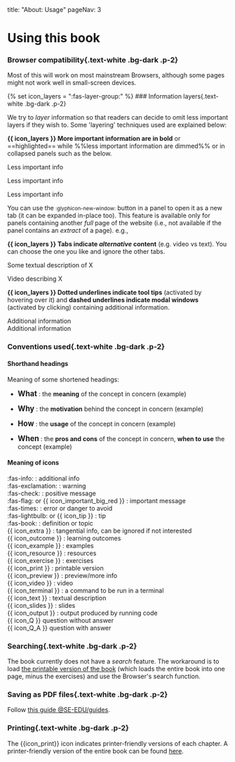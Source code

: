 <frontmatter>
title: "About: Usage"
pageNav: 3
</frontmatter>
<link rel="stylesheet" href="{{baseUrl}}/css/textbook.css">

<div class="website-content">

# Using this book

<div id="browsers">

### Browser compatibility{.text-white .bg-dark .p-2}

Most of this will work on most mainstream Browsers, although some pages might not work well in small-screen devices.

</div>
<div id="layers">
{% set icon_layers = ":fas-layer-group:" %}
### Information layers{.text-white .bg-dark .p-2}

We try to _layer_ information so that readers can decide to omit less important layers if they wish to. Some 'layering' techniques used are explained below:

**{{ icon_layers }} More important information are in bold** or ==highlighted== while %%less important information are dimmed%% or in collapsed panels such as the below.

<div class="indented-level2">
<box>

<panel header="Some less important info in a minimized panel" minimized>

Less important info

</panel><p/>

<panel header="%%Some less important info in a boarder-less panel%%" type="seamless">

Less important info

</panel><p/>

<panel header="%%Some less important info in a panel%%">

Less important info

</panel><p/>

</box>

<span id="tip-about-popup-url">You can use the <span class="btn btn-light ps-1 pe-1 pb-0 pt-0 border"><small>:glyphicon-new-window:</small></span> button in a panel to open it as a new tab (it can be expanded in-place too). This feature is available only for panels containing another _full_ page of the website (i.e., not available if the panel contains an _extract_ of a page).</span> e.g.,

<panel header="A panel that can be opened as another tab" popup-url="acknowledgements.html">
<include src="acknowledgements.md" />
</panel>
<p/>
</div>

**{{ icon_layers }} Tabs indicate _alternative_ content** (e.g. video vs text). You can choose the one you like and ignore the other tabs.

<div class="indented-level2">
<box>

<tabs>
  <tab header="{{ icon_text }}">

Some textual description of X

  </tab>
  <tab header="{{ icon_video }}">

Video describing X

  </tab>
</tabs>

</box>
</div>

**{{ icon_layers }} Dotted underlines indicate <popover content="some additional info">tool tips</popover>** (activated by hovering over it) and **dashed underlines indicate <trigger for="modal:modal-example" trigger="click">modal windows</trigger>** (activated by clicking) containing additional information.

<popover id="pop:tooltip-example" header="Tooltip Example" placement="top">
  <div slot="content">
    Additional information
  </div>
</popover>

<modal header="Modal Example" id="modal:modal-example">
  Additional information
</modal>

</div>
<div id="conventions">

### Conventions used{.text-white .bg-dark .p-2}

#### Shorthand headings

Meaning of some shortened headings:

* <big>**What**</big> : the **meaning** of the concept in concern (<trigger trigger="click" for="modal:conventions-what">example</trigger>)

<modal large header="Example of a 'What' topic" id="modal:conventions-what">
  <include src="../refactoring/what/unit-inElsewhere-asFlat.md" boilerplate />
</modal>

* <big>**Why**</big> : the **motivation** behind the concept in concern (<trigger trigger="click" for="modal:conventions-why">example</trigger>)

<modal large header="Example of a 'Why' topic" id="modal:conventions-why">
  <include src="../documentation/guidelines/goTopDown/why/unit-inElsewhere-asFlat.md" boilerplate />
</modal>

* <big>**How**</big> : the **usage** of the concept in concern (<trigger trigger="click" for="modal:conventions-how">example</trigger>)

<modal large header="Example of a 'How' topic" id="modal:conventions-how">
  <include src="../refactoring/how/unit-inElsewhere-asFlat.md" boilerplate />
</modal>

* <big>**When**</big> : the **pros and cons** of the concept in concern, **when to use** the concept (<trigger trigger="click" for="modal:conventions-when">example</trigger>)

<modal large header="Example of a 'When' topic" id="modal:conventions-when">
  <include src="../refactoring/when/unit-inElsewhere-asFlat.md" boilerplate />
</modal>


#### Meaning of icons

<div class="indented">

<span class="text-info">:fas-info:</span> : additional info <br>
<span class="text-warning">:fas-exclamation:</span> : warning <br>
<span class="text-success">:fas-check:</span> : positive message <br>
<span class="text-danger">:fas-flag:</span> or {{ icon_important_big_red }} : important message <br>
<span class="text-danger">:fas-times:</span> : error or danger to avoid <br>
<span class="text-success">:fas-lightbulb:</span> or {{ icon_tip }} : tip <br>
<span class="text-primary">:fas-book:</span> : definition or topic <br>
{{ icon_extra }} : tangential info, can be ignored if not interested<br>
{{ icon_outcome }} : learning outcomes<br>
{{ icon_example }} : examples<br>
{{ icon_resource }} : resources<br>
{{ icon_exercise }} : exercises<br>
{{ icon_print }} : printable version<br>
{{ icon_preview }} : preview/more info<br>
{{ icon_video }} : video<br>
{{ icon_terminal }} : a command to be run in a terminal<br>
{{ icon_text }} : textual description<br>
{{ icon_slides }} : slides<br>
{{ icon_output }} : output produced by running code<br>
{{ icon_Q }} question without answer<br>
{{ icon_Q_A }} question with answer<br>
</div>

</div>
<div id="searching">

### Searching{.text-white .bg-dark .p-2}

The book currently does not have a _search_ feature. The workaround is to load [the printable version of the book]({{baseUrl}}/common/print.html) (which loads the entire book into one page, minus the exercises) and use the Browser's search function.

</div>
<div id="saving">

### Saving as PDF files{.text-white .bg-dark .p-2}

Follow [this guide @SE-EDU/guides](https://se-education.org/guides/tutorials/savingPdf.html).

</div>
<div id="printing">

### Printing{.text-white .bg-dark .p-2}

The {{icon_print}} icon indicates printer-friendly versions of each chapter. A printer-friendly version of the entire book can be found [here]({{baseUrl}}/common/print.html).

</div>

</div>
